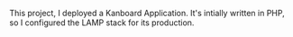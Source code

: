 This project, I deployed a Kanboard Application. It's intially written in PHP, so I configured the LAMP stack for its production.